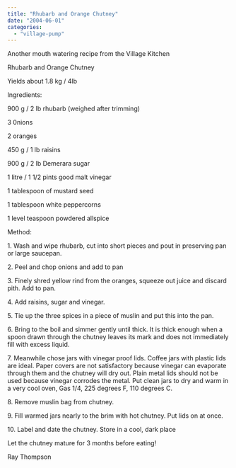```yaml
---
title: "Rhubarb and Orange Chutney"
date: "2004-06-01"
categories: 
  - "village-pump"
---
```


Another mouth watering recipe from the Village Kitchen

Rhubarb and Orange Chutney

Yields about 1.8 kg / 4lb

Ingredients:

900 g / 2 lb rhubarb (weighed after trimming)

3 0nions

2 oranges

450 g / 1 lb raisins

900 g / 2 lb Demerara sugar

1 litre / 1 1/2 pints good malt vinegar

1 tablespoon of mustard seed

1 tablespoon white peppercorns

1 level teaspoon powdered allspice

Method:

1\. Wash and wipe rhubarb, cut into short pieces and pout in preserving pan or large saucepan.

2\. Peel and chop onions and add to pan

3\. Finely shred yellow rind from the oranges, squeeze out juice and discard pith. Add to pan.

4\. Add raisins, sugar and vinegar.

5\. Tie up the three spices in a piece of muslin and put this into the pan.

6\. Bring to the boil and simmer gently until thick. It is thick enough when a spoon drawn through the chutney leaves its mark and does not immediately fill with excess liquid.

7\. Meanwhile chose jars with vinegar proof lids. Coffee jars with plastic lids are ideal. Paper covers are not satisfactory because vinegar can evaporate through them and the chutney will dry out. Plain metal lids should not be used because vinegar corrodes the metal. Put clean jars to dry and warm in a very cool oven, Gas 1/4, 225 degrees F, 110 degrees C.

8\. Remove muslin bag from chutney.

9\. Fill warmed jars nearly to the brim with hot chutney. Put lids on at once.

10\. Label and date the chutney. Store in a cool, dark place

Let the chutney mature for 3 months before eating!

Ray Thompson
